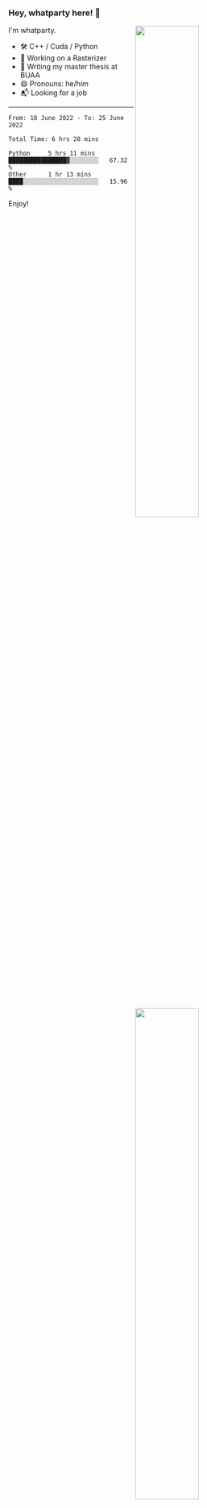 ### Hey, whatparty here! 👋

[<img align="right" width="50%" src="https://github-readme-stats-ouuan.vercel.app/api?username=whatparty&theme=dark&show_icons=true">](https://metrics.lecoq.io/whatparty#gh-dark-mode-only)
[<img align="right" width="50%" src="https://github-readme-stats-ouuan.vercel.app/api?username=whatparty&show_icons=true">](https://metrics.lecoq.io/whatparty#gh-light-mode-only)

I'm whatparty.

- 🛠️ C++ / Cuda / Python 
- 🔭 Working on a Rasterizer
- 🌱 Writing my master thesis at BUAA
- 😄 Pronouns: he/him
- 📬 Looking for a job

---

<!--START_SECTION:waka-->

```text
From: 18 June 2022 - To: 25 June 2022

Total Time: 6 hrs 28 mins

Python     5 hrs 11 mins   ████████████████▓░░░░░░░░   67.32 %
Other      1 hr 13 mins    ████░░░░░░░░░░░░░░░░░░░░░   15.96 %
```

<!--END_SECTION:waka-->

Enjoy!
